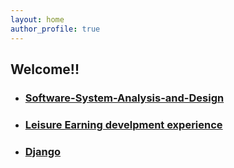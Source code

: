 ```yaml
---
layout: home
author_profile: true
---
```


## Welcome!!

<!-- Jekyll Themes + Markdown -->



- ### [Software-System-Analysis-and-Design](swsad/Software-System-Analysis-and-Design)

- ### [Leisure Earning develpment experience](LeiEarn/Index)

- ### [Django](Django/Index)

